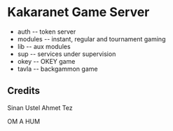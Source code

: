 Kakaranet Game Server
=====================

* auth    -- token server
* modules -- instant, regular and tournament gaming
* lib     -- aux modules
* sup     -- services under supervision
* okey    -- OKEY game
* tavla   -- backgammon game

Credits
-------

Sinan Ustel
Ahmet Tez

OM A HUM
